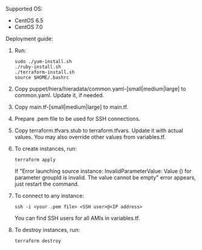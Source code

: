 Supported OS:

- CentOS 6.5
- CentOS 7.0

Deployment guide:

1. Run:

   ```
   sudo ./yum-install.sh
   ./ruby-install.sh
   ./terraform-install.sh
   source $HOME/.bashrc
   ```

2. Copy puppet/hiera/hieradata/common.yaml-[small|medium|large] to common.yaml.
   Update it, if needed.

3. Copy main.tf-[small|medium|large] to main.tf.

4. Prepare .pem file to be used for SSH connections.

5. Copy terraform.tfvars.stub to terraform.tfvars.  Update it with actual
   values.  You may also override other values from variables.tf.

6. To create instances, run:

   ```
   terraform apply
   ```

   If "Error launching source instance: InvalidParameterValue: Value () for
   parameter groupId is invalid. The value cannot be empty" error appears,
   just restart the command.

7. To connect to any instance:

   ```
   ssh -i <your .pem file> <SSH user>@<IP address>
   ```

   You can find SSH users for all AMIs in variables.tf.

8. To destroy instances, run:

   ```
   terraform destroy
   ```
